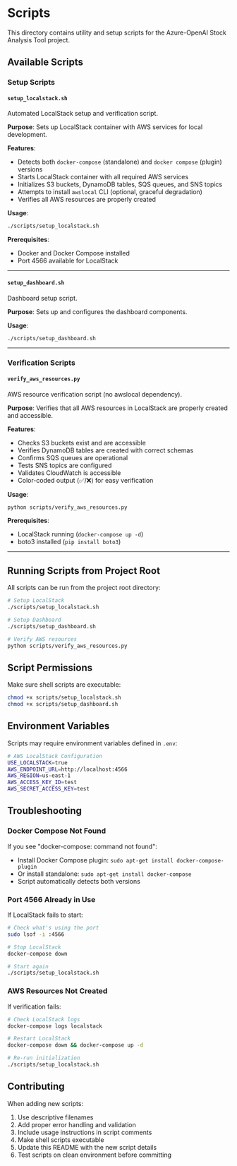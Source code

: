 # Scripts

This directory contains utility and setup scripts for the Azure-OpenAI Stock Analysis Tool project.

## Available Scripts

### Setup Scripts

#### `setup_localstack.sh`
Automated LocalStack setup and verification script.

**Purpose**: Sets up LocalStack container with AWS services for local development.

**Features**:
- Detects both `docker-compose` (standalone) and `docker compose` (plugin) versions
- Starts LocalStack container with all required AWS services
- Initializes S3 buckets, DynamoDB tables, SQS queues, and SNS topics
- Attempts to install `awslocal` CLI (optional, graceful degradation)
- Verifies all AWS resources are properly created

**Usage**:
```bash
./scripts/setup_localstack.sh
```

**Prerequisites**:
- Docker and Docker Compose installed
- Port 4566 available for LocalStack

---

#### `setup_dashboard.sh`
Dashboard setup script.

**Purpose**: Sets up and configures the dashboard components.

**Usage**:
```bash
./scripts/setup_dashboard.sh
```

---

### Verification Scripts

#### `verify_aws_resources.py`
AWS resource verification script (no awslocal dependency).

**Purpose**: Verifies that all AWS resources in LocalStack are properly created and accessible.

**Features**:
- Checks S3 buckets exist and are accessible
- Verifies DynamoDB tables are created with correct schemas
- Confirms SQS queues are operational
- Tests SNS topics are configured
- Validates CloudWatch is accessible
- Color-coded output (✅/❌) for easy verification

**Usage**:
```bash
python scripts/verify_aws_resources.py
```

**Prerequisites**:
- LocalStack running (`docker-compose up -d`)
- boto3 installed (`pip install boto3`)

---

## Running Scripts from Project Root

All scripts can be run from the project root directory:

```bash
# Setup LocalStack
./scripts/setup_localstack.sh

# Setup Dashboard
./scripts/setup_dashboard.sh

# Verify AWS resources
python scripts/verify_aws_resources.py
```

## Script Permissions

Make sure shell scripts are executable:

```bash
chmod +x scripts/setup_localstack.sh
chmod +x scripts/setup_dashboard.sh
```

## Environment Variables

Scripts may require environment variables defined in `.env`:

```bash
# AWS LocalStack Configuration
USE_LOCALSTACK=true
AWS_ENDPOINT_URL=http://localhost:4566
AWS_REGION=us-east-1
AWS_ACCESS_KEY_ID=test
AWS_SECRET_ACCESS_KEY=test
```

## Troubleshooting

### Docker Compose Not Found
If you see "docker-compose: command not found":
- Install Docker Compose plugin: `sudo apt-get install docker-compose-plugin`
- Or install standalone: `sudo apt-get install docker-compose`
- Script automatically detects both versions

### Port 4566 Already in Use
If LocalStack fails to start:
```bash
# Check what's using the port
sudo lsof -i :4566

# Stop LocalStack
docker-compose down

# Start again
./scripts/setup_localstack.sh
```

### AWS Resources Not Created
If verification fails:
```bash
# Check LocalStack logs
docker-compose logs localstack

# Restart LocalStack
docker-compose down && docker-compose up -d

# Re-run initialization
./scripts/setup_localstack.sh
```

## Contributing

When adding new scripts:
1. Use descriptive filenames
2. Add proper error handling and validation
3. Include usage instructions in script comments
4. Make shell scripts executable
5. Update this README with the new script details
6. Test scripts on clean environment before committing

